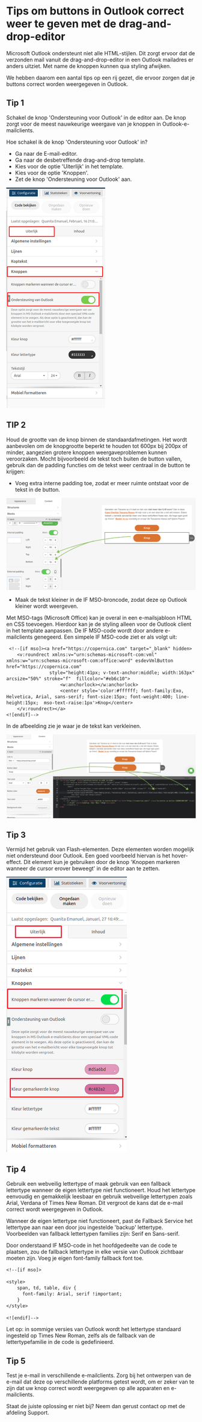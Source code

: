 # Tips om buttons in Outlook correct weer te geven met de drag-and-drop-editor

Microsoft Outlook ondersteunt niet alle HTML-stijlen. Dit zorgt ervoor dat de verzonden mail vanuit de drag-and-drop-editor in een Outlook mailadres er anders uitziet. Met name de knoppen kunnen qua styling afwijken.  

We hebben daarom een aantal tips op een rij gezet, die ervoor zorgen dat je buttons correct worden weergegeven in Outlook.

## Tip 1
Schakel de knop 'Ondersteuning voor Outlook' in de editor aan. De knop zorgt voor de meest nauwkeurige weergave van je knoppen in Outlook-e-mailclients.

Hoe schakel ik de knop 'Ondersteuning voor Outlook' in?
- Ga naar de E-mail-editor.
- Ga naar de desbetreffende drag-and-drop template.
- Kies voor de optie 'Uiterlijk' in het template.
- Kies voor de optie 'Knoppen'.
- Zet de knop 'Ondersteuning voor Outlook' aan.

![Afbeelding](https://github.com/Quancode/Documentation/blob/master/Publisher/images/gitbuttonnieuw2.png)


## TIP 2
Houd de grootte van de knop binnen de standaardafmetingen. Het wordt aanbevolen om de knopgrootte beperkt te houden tot 600px bij 200px of minder, aangezien grotere knoppen weergaveproblemen kunnen veroorzaken. Mocht bijvoorbeeld de tekst toch buiten de button vallen, gebruik dan de padding functies om de tekst weer centraal in de button te krijgen:

- Voeg extra interne padding toe, zodat er meer ruimte ontstaat voor de tekst in de button.

![Afbeelding](https://github.com/Quancode/Documentation/blob/master/Publisher/images/Screenshot%202023-03-29%20at%2016.57.28.png)

- Maak de tekst kleiner in de IF MSO-broncode, zodat deze op Outlook kleiner wordt weergeven.

Met MSO-tags (Microsoft Office) kan je overal in een e-mailsjabloon HTML en CSS  toevoegen. Hierdoor kan je de styling alleen voor de Outlook client in het template aanpassen. De IF MSO-code wordt door andere e-mailclients genegeerd. Een simpele IF MSO-code ziet er als volgt uit:

```
 <!--[if mso]><a href="https://copernica.com" target="_blank" hidden>
	<v:roundrect xmlns:v="urn:schemas-microsoft-com:vml" xmlns:w="urn:schemas-microsoft-com:office:word" esdevVmlButton href="https://copernica.com" 
                style="height:41px; v-text-anchor:middle; width:163px" arcsize="50%" stroke="f"  fillcolor="#eb6c10">
		            <w:anchorlock></w:anchorlock>
		            <center style='color:#ffffff; font-family:Exo, Helvetica, Arial, sans-serif; font-size:15px; font-weight:400; line-height:15px;  mso-text-raise:1px'>Knop</center>
	</v:roundrect></a>
<![endif]-->
```

In de afbeelding zie je waar je de tekst kan verkleinen.

![Afbeelding](https://github.com/Quancode/Documentation/blob/master/Publisher/images/Screenshot%202023-03-29%20at%2017.00.40.png)


## Tip 3
Vermijd het gebruik van Flash-elementen. Deze elementen worden mogelijk niet ondersteund door Outlook. Een goed voorbeeld hiervan is het hover-effect. Dit element kun je gebruiken door de knop 'Knoppen markeren wanneer de cursor erover beweegt' in de editor aan te zetten.

![Afbeelding](https://github.com/CopernicaMarketingSoftware/Documentation/blob/master/Publisher/images/buttongemarkeerd.png)

## Tip 4 
Gebruik een webveilig lettertype of maak gebruik van een fallback lettertype wanneer de eigen lettertype niet functioneert.
Houd het lettertype eenvoudig en gemakkelijk leesbaar en gebruik webveilige lettertypen zoals Arial, Verdana of Times New Roman. Dit vergroot de kans dat de e-mail correct wordt weergegeven in Outlook.

Wanneer de eigen lettertype niet functioneert, past de Fallback Service het lettertype aan naar een door jou ingestelde 'backup' lettertype. Voorbeelden van fallback lettertypen families zijn: Serif en Sans-serif.

Door onderstaand IF MSO-code in het hoofdgedeelte van de code te plaatsen, zou de fallback lettertype in elke versie van Outlook zichtbaar moeten zijn. Voeg je eigen font-family fallback font toe.


```
<!--[if mso]>
 
<style>
    span, td, table, div {
      font-family: Arial, serif !important;
    }
</style>
 
<![endif]-->
```

Let op: in sommige versies van Outlook wordt het lettertype standaard ingesteld op Times New Roman, zelfs als de fallback van de lettertypefamilie in de code is gedefinieerd.


## Tip 5
Test je e-mail in verschillende e-mailclients. Zorg bij het ontwerpen van de e-mail dat deze op verschillende platforms getest wordt, om er zeker van te zijn dat uw knop correct wordt weergegeven op alle apparaten en e-mailclients.

Staat de juiste oplossing er niet bij? Neem dan gerust contact op met de afdeling Support.

